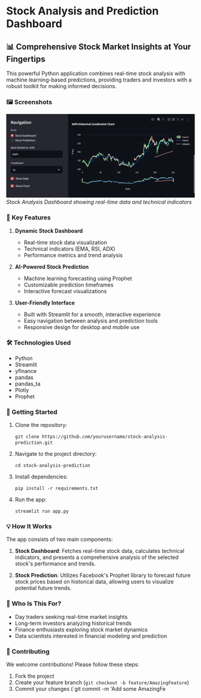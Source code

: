 # Stock Analysis and Prediction Dashboard

## 📊 Comprehensive Stock Market Insights at Your Fingertips

This powerful Python application combines real-time stock analysis with machine learning-based predictions, providing traders and investors with a robust toolkit for making informed decisions.

### 🖼️ Screenshots

![Stock Dashboard](stock.png)
*Stock Analysis Dashboard showing real-time data and technical indicators*


### 🌟 Key Features

1. **Dynamic Stock Dashboard**
   - Real-time stock data visualization
   - Technical indicators (EMA, RSI, ADX)
   - Performance metrics and trend analysis

2. **AI-Powered Stock Prediction**
   - Machine learning forecasting using Prophet
   - Customizable prediction timeframes
   - Interactive forecast visualizations

3. **User-Friendly Interface**
   - Built with Streamlit for a smooth, interactive experience
   - Easy navigation between analysis and prediction tools
   - Responsive design for desktop and mobile use

### 🛠 Technologies Used

- Python
- Streamlit
- yfinance
- pandas
- pandas_ta
- Plotly
- Prophet

### 🚀 Getting Started

1. Clone the repository:
   ```
   git clone https://github.com/yourusername/stock-analysis-prediction.git
   ```
2. Navigate to the project directory:
   ```
   cd stock-analysis-prediction
   ```
3. Install dependencies:
   ```
   pip install -r requirements.txt
   ```
4. Run the app:
   ```
   streamlit run app.py
   ```

### 💡 How It Works

The app consists of two main components:

1. **Stock Dashboard**: Fetches real-time stock data, calculates technical indicators, and presents a comprehensive analysis of the selected stock's performance and trends.

2. **Stock Prediction**: Utilizes Facebook's Prophet library to forecast future stock prices based on historical data, allowing users to visualize potential future trends.

### 🎯 Who Is This For?

- Day traders seeking real-time market insights
- Long-term investors analyzing historical trends
- Finance enthusiasts exploring stock market dynamics
- Data scientists interested in financial modeling and prediction

### 🤝 Contributing

We welcome contributions! Please follow these steps:

1. Fork the project
2. Create your feature branch (`git checkout -b feature/AmazingFeature`)
3. Commit your changes (`git commit -m 'Add some AmazingFe
